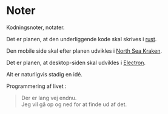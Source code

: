 # Noter

Kodningsnoter, notater.

Det er planen, at den underliggende kode skal skrives i [rust](https://www.rust-lang.org).

Den mobile side skal efter planen udvikles i [North Sea Kraken](https://openkraken.com).

Det er planen, at desktop-siden skal udvikles i [Electron](https://www.electronjs.org).

Alt er naturligvis stadig en idé.

Programmering af livet :

> Der er lang vej endnu.  
> Jeg vil gå op og ned for at finde ud af det.